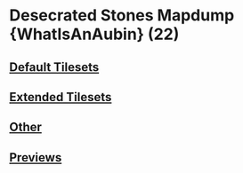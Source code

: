 # Desecrated Stones Mapdump {WhatIsAnAubin} (22)

## [Default Tilesets](Default%20Tilesets)

## [Extended Tilesets](Extended%20Tilesets)

## [Other](Other)

## [Previews](Previews)

